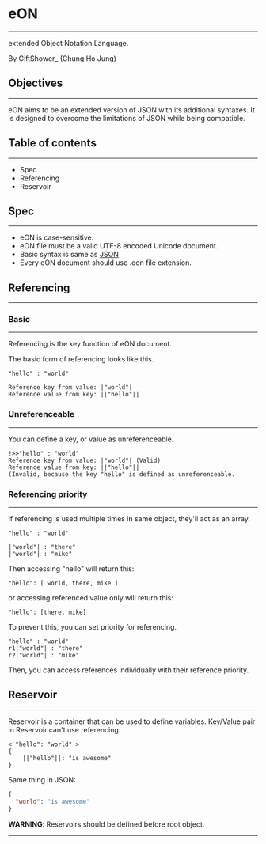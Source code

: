 # eON

---
extended Object Notation Language.

By GiftShower_ (Chung Ho Jung)

## Objectives

---
eON aims to be an extended version of JSON with its additional syntaxes.
It is designed to overcome the limitations of JSON while being compatible.

## Table of contents

---
- Spec
- Referencing
- Reservoir
## Spec

---
- eON is case-sensitive.
- eON file must be a valid UTF-8 encoded Unicode document.
- Basic syntax is same as [JSON](https://www.json.org/)
- Every eON document should use .eon file extension.

## Referencing

---

### Basic

---
Referencing is the key function of eON document.

The basic form of referencing looks like this.
```text
"hello" : "world"

Reference key from value: |"world"|
Reference value from key: ||"hello"||
```
### Unreferenceable

---
You can define a key, or value as unreferenceable.
```text
!>>"hello" : "world"
Reference key from value: |"world"| (Valid)
Reference value from key: ||"hello"|| 
(Invalid, because the key "hello" is defined as unreferenceable.
```

### Referencing priority

---
If referencing is used multiple times in same object, they'll act as an array.
```text
"hello" : "world"

|"world"| : "there"
|"world"| : "mike"
```
Then accessing "hello" will return this:
```text
"hello": [ world, there, mike ]
```
or accessing referenced value only will return this:
```text
"hello": [there, mike]
```

To prevent this, you can set priority for referencing.

```text
"hello" : "world"
r1|"world"| : "there"
r2|"world"| : "mike"
```
Then, you can access references individually with their reference priority.

## Reservoir

---
Reservoir is a container that can be used to define variables.
Key/Value pair in Reservoir can't use referencing.

```text
< "hello": "world" >
{
    ||"hello"||: "is awesome"
}
```

Same thing in JSON:
```json
{
  "world": "is awesome"
}
```

**WARNING**: Reservoirs should be defined before root object.

---
